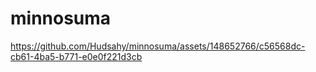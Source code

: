 # minnosuma
https://github.com/Hudsahy/minnosuma/assets/148652766/c56568dc-cb61-4ba5-b771-e0e0f221d3cb
